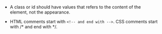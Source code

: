 - A class or id should have values that refers to the content of the element, not the appearance.

- HTML comments start with `<!-- and end with -->`. CSS comments start with /* and end with */.
